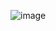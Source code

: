 ![image](https://github.com/pojojojo21/paint-React/assets/65415823/55ec3bb6-a5b0-4c88-a9cc-0c1d69722f74)
